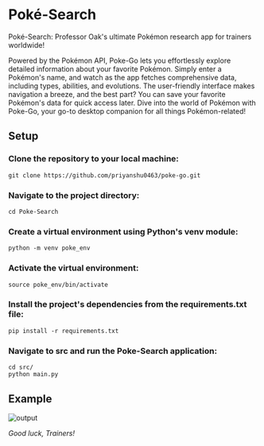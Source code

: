 # Poké-Search

Poké-Search: Professor Oak's ultimate Pokémon research app for trainers worldwide!

Powered by the Pokémon API, Poke-Go lets you effortlessly explore detailed information about your favorite Pokémon. Simply enter a Pokémon's name, and watch as the app fetches comprehensive data, including types, abilities, and evolutions. The user-friendly interface makes navigation a breeze, and the best part? You can save your favorite Pokémon's data for quick access later. Dive into the world of Pokémon with Poke-Go, your go-to desktop companion for all things Pokémon-related! 


## Setup
### Clone the repository to your local machine:

    git clone https://github.com/priyanshu0463/poke-go.git

### Navigate to the project directory:

    cd Poke-Search

### Create a virtual environment using Python's venv module:

    python -m venv poke_env

### Activate the virtual environment:

    source poke_env/bin/activate

### Install the project's dependencies from the requirements.txt file:


    pip install -r requirements.txt



###   Navigate to src and run the Poke-Search application:

    cd src/
    python main.py
 

## Example

![output](https://github.com/priyanshu0463/poke-go/assets/112779111/288d2d71-328c-4d39-955c-db91345e0546)












 
*Good luck, Trainers!*
